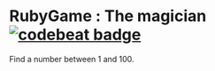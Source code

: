 # RubyGame : The magician [![codebeat badge](https://codebeat.co/badges/cba844b3-2b85-449b-89b2-78f3ee114e4f)](https://codebeat.co/projects/github-com-wesley974-rubygame)

Find a number between 1 and 100.

